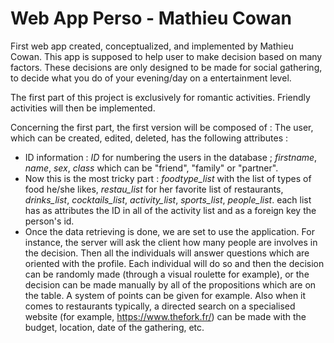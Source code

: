 # Web App Perso - Mathieu Cowan
First web app created, conceptualized, and implemented by Mathieu Cowan.
This app is supposed to help user to make decision based on many factors. These decisions are only designed to be made for social gathering, to decide what you do of your evening/day on a entertainment level.

The first part of this project is exclusively for romantic activities. Friendly activities will then be implemented.

Concerning the first part, the first version will be composed of : 
The user, which can be created, edited, deleted, has the following attributes :
- ID information : *ID* for numbering the users in the database ; *firstname*, *name*, *sex*, *class* which can be "friend", "family" or "partner".
- Now this is the most tricky part : *foodtype_list* with the list of types of food he/she likes, *restau_list* for her favorite list of restaurants, *drinks_list*, *cocktails_list*, *activity_list*, *sports_list*, *people_list*. each list has as attributes the ID in all of the activity list and as a foreign key the person's id.
- Once the data retrieving is done, we are set to use the application. For instance, the server will ask the client how many people are involves in the decision. Then all the individuals will answer questions which are oriented with the profile. Each individual will do so and then the decision can be randomly made (through a visual roulette for example), or the decision can be made manually by all of the propositions which are on the table. A system of points can be given for example. Also when it comes to restaurants typically, a directed search on a specialised website (for example, https://www.thefork.fr/) can be made with the budget, location, date of the gathering, etc.
